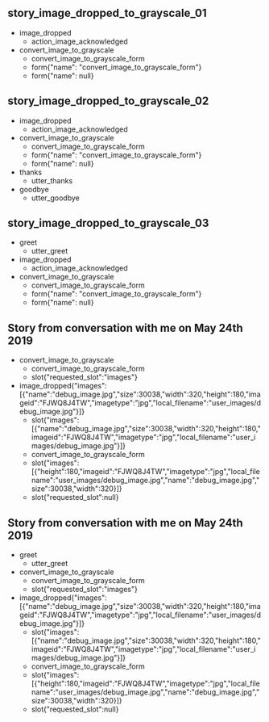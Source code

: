 ## story_image_dropped_to_grayscale_01
* image_dropped
    - action_image_acknowledged
* convert_image_to_grayscale   
    - convert_image_to_grayscale_form
    - form{"name": "convert_image_to_grayscale_form"}
    - form{"name": null}

## story_image_dropped_to_grayscale_02
* image_dropped
    - action_image_acknowledged
* convert_image_to_grayscale   
    - convert_image_to_grayscale_form
    - form{"name": "convert_image_to_grayscale_form"}
    - form{"name": null}
* thanks
    - utter_thanks
* goodbye
    - utter_goodbye

## story_image_dropped_to_grayscale_03
* greet
    - utter_greet
* image_dropped
    - action_image_acknowledged
* convert_image_to_grayscale   
    - convert_image_to_grayscale_form
    - form{"name": "convert_image_to_grayscale_form"}
    - form{"name": null}

## Story from conversation with me on May 24th 2019

* convert_image_to_grayscale
    - convert_image_to_grayscale_form
    - slot{"requested_slot":"images"}
* image_dropped{"images":[{"name":"debug_image.jpg","size":30038,"width":320,"height":180,"imageid":"FJWQ8J4TW","imagetype":"jpg","local_filename":"user_images/debug_image.jpg"}]}
    - slot{"images":[{"name":"debug_image.jpg","size":30038,"width":320,"height":180,"imageid":"FJWQ8J4TW","imagetype":"jpg","local_filename":"user_images/debug_image.jpg"}]}
    - convert_image_to_grayscale_form
    - slot{"images":[{"height":180,"imageid":"FJWQ8J4TW","imagetype":"jpg","local_filename":"user_images/debug_image.jpg","name":"debug_image.jpg","size":30038,"width":320}]}
    - slot{"requested_slot":null}

## Story from conversation with me on May 24th 2019

* greet
    - utter_greet
* convert_image_to_grayscale
    - convert_image_to_grayscale_form
    - slot{"requested_slot":"images"}
* image_dropped{"images":[{"name":"debug_image.jpg","size":30038,"width":320,"height":180,"imageid":"FJWQ8J4TW","imagetype":"jpg","local_filename":"user_images/debug_image.jpg"}]}
    - slot{"images":[{"name":"debug_image.jpg","size":30038,"width":320,"height":180,"imageid":"FJWQ8J4TW","imagetype":"jpg","local_filename":"user_images/debug_image.jpg"}]}
    - convert_image_to_grayscale_form
    - slot{"images":[{"height":180,"imageid":"FJWQ8J4TW","imagetype":"jpg","local_filename":"user_images/debug_image.jpg","name":"debug_image.jpg","size":30038,"width":320}]}
    - slot{"requested_slot":null}
